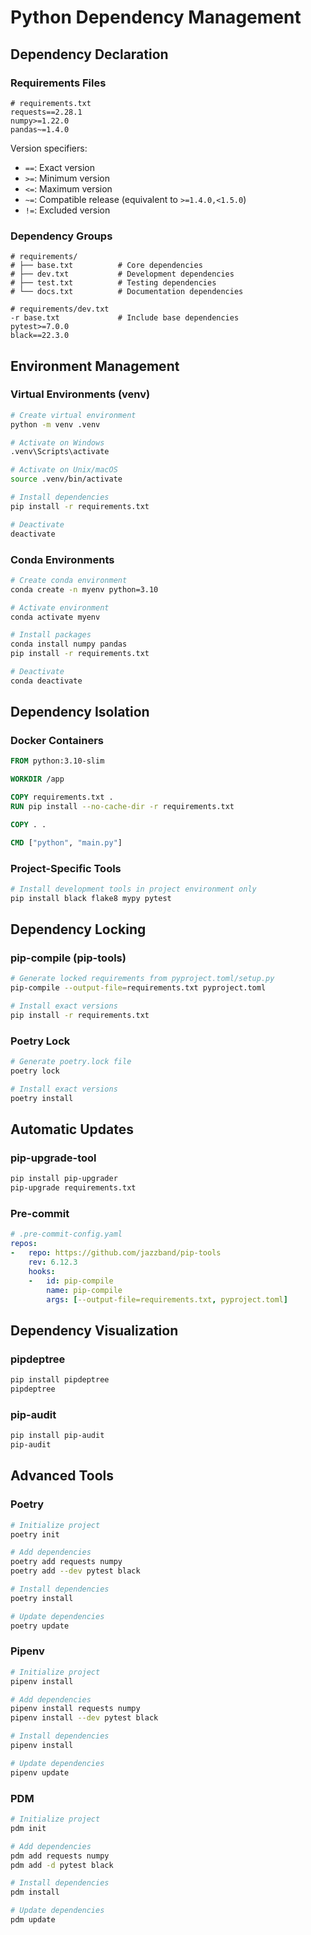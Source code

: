 # Python Dependency Management

## Dependency Declaration

### Requirements Files
```
# requirements.txt
requests==2.28.1
numpy>=1.22.0
pandas~=1.4.0
```

Version specifiers:
- `==`: Exact version
- `>=`: Minimum version
- `<=`: Maximum version
- `~=`: Compatible release (equivalent to `>=1.4.0,<1.5.0`)
- `!=`: Excluded version

### Dependency Groups
```
# requirements/
# ├── base.txt          # Core dependencies
# ├── dev.txt           # Development dependencies
# ├── test.txt          # Testing dependencies
# └── docs.txt          # Documentation dependencies

# requirements/dev.txt
-r base.txt             # Include base dependencies
pytest>=7.0.0
black==22.3.0
```

## Environment Management

### Virtual Environments (venv)
```bash
# Create virtual environment
python -m venv .venv

# Activate on Windows
.venv\Scripts\activate

# Activate on Unix/macOS
source .venv/bin/activate

# Install dependencies
pip install -r requirements.txt

# Deactivate
deactivate
```

### Conda Environments
```bash
# Create conda environment
conda create -n myenv python=3.10

# Activate environment
conda activate myenv

# Install packages
conda install numpy pandas
pip install -r requirements.txt

# Deactivate
conda deactivate
```

## Dependency Isolation

### Docker Containers
```dockerfile
FROM python:3.10-slim

WORKDIR /app

COPY requirements.txt .
RUN pip install --no-cache-dir -r requirements.txt

COPY . .

CMD ["python", "main.py"]
```

### Project-Specific Tools

```bash
# Install development tools in project environment only
pip install black flake8 mypy pytest
```

## Dependency Locking

### pip-compile (pip-tools)
```bash
# Generate locked requirements from pyproject.toml/setup.py
pip-compile --output-file=requirements.txt pyproject.toml

# Install exact versions
pip install -r requirements.txt
```

### Poetry Lock
```bash
# Generate poetry.lock file
poetry lock

# Install exact versions
poetry install
```

## Automatic Updates

### pip-upgrade-tool
```bash
pip install pip-upgrader
pip-upgrade requirements.txt
```

### Pre-commit
```yaml
# .pre-commit-config.yaml
repos:
-   repo: https://github.com/jazzband/pip-tools
    rev: 6.12.3
    hooks:
    -   id: pip-compile
        name: pip-compile
        args: [--output-file=requirements.txt, pyproject.toml]
```

## Dependency Visualization

### pipdeptree
```bash
pip install pipdeptree
pipdeptree
```

### pip-audit
```bash
pip install pip-audit
pip-audit
```

## Advanced Tools

### Poetry
```bash
# Initialize project
poetry init

# Add dependencies
poetry add requests numpy
poetry add --dev pytest black

# Install dependencies
poetry install

# Update dependencies
poetry update
```

### Pipenv
```bash
# Initialize project
pipenv install

# Add dependencies
pipenv install requests numpy
pipenv install --dev pytest black

# Install dependencies
pipenv install

# Update dependencies
pipenv update
```

### PDM
```bash
# Initialize project
pdm init

# Add dependencies
pdm add requests numpy
pdm add -d pytest black

# Install dependencies
pdm install

# Update dependencies
pdm update
```